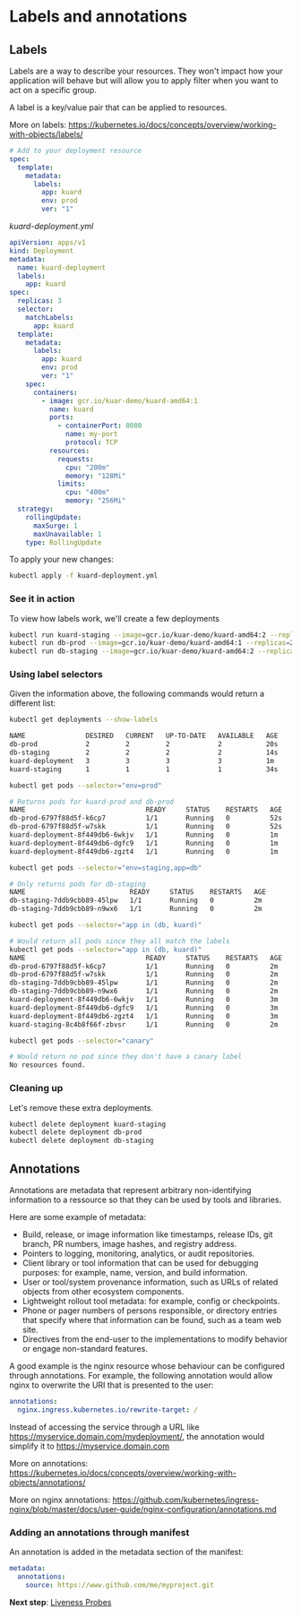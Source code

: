 # Labels and annotations

## Labels
Labels are a way to describe your resources. They won't impact how your application will behave but will allow you to apply filter when you want to act on a specific group.

A label is a key/value pair that can be applied to resources.

More on labels: https://kubernetes.io/docs/concepts/overview/working-with-objects/labels/

```yaml
# Add to your deployment resource
spec:
  template:
    metadata:
      labels:
        app: kuard
        env: prod
        ver: "1"
```
*kuard-deployment.yml*
``` yaml
apiVersion: apps/v1
kind: Deployment
metadata:
  name: kuard-deployment
  labels:
    app: kuard
spec:
  replicas: 3
  selector:
    matchLabels:
      app: kuard
  template:
    metadata:
      labels:
        app: kuard
        env: prod
        ver: "1"
    spec:
      containers:
        - image: gcr.io/kuar-demo/kuard-amd64:1
          name: kuard
          ports:
            - containerPort: 8080
              name: my-port
              protocol: TCP
          resources:
            requests:
              cpu: "200m"
              memory: "128Mi"
            limits:
              cpu: "400m"
              memory: "256Mi"
  strategy:
    rollingUpdate:
      maxSurge: 1
      maxUnavailable: 1
    type: RollingUpdate
```

To apply your new changes:
```bash
kubectl apply -f kuard-deployment.yml
```

### See it in action
To view how labels work, we'll create a few deployments
```bash
kubectl run kuard-staging --image=gcr.io/kuar-demo/kuard-amd64:2 --replicas=1 --labels="env=staging,app=kuard,ver=2" 
kubectl run db-prod --image=gcr.io/kuar-demo/kuard-amd64:1 --replicas=2 --labels="env=prod,app=db,ver=1" 
kubectl run db-staging --image=gcr.io/kuar-demo/kuard-amd64:2 --replicas=2 --labels="env=staging,app=db,ver=2" 
```

### Using label selectors
Given the information above, the following commands would return a different list:
```bash
kubectl get deployments --show-labels

NAME               DESIRED   CURRENT   UP-TO-DATE   AVAILABLE   AGE       LABELS
db-prod            2         2         2            2           20s       app=db,env=prod,ver=1
db-staging         2         2         2            2           14s       app=db,env=staging,ver=2
kuard-deployment   3         3         3            3           1m        app=kuard
kuard-staging      1         1         1            1           34s       app=kuard,env=staging,ver=2

kubectl get pods --selector="env=prod"

# Returns pods for kuard-prod and db-prod
NAME                              READY     STATUS    RESTARTS   AGE
db-prod-6797f88d5f-k6cp7          1/1       Running   0          52s
db-prod-6797f88d5f-w7skk          1/1       Running   0          52s
kuard-deployment-8f449db6-6wkjv   1/1       Running   0          1m
kuard-deployment-8f449db6-dgfc9   1/1       Running   0          1m
kuard-deployment-8f449db6-zgzt4   1/1       Running   0          1m

kubectl get pods --selector="env=staging,app=db"

# Only returns pods for db-staging
NAME                          READY     STATUS    RESTARTS   AGE
db-staging-7ddb9cbb89-45lpw   1/1       Running   0          2m
db-staging-7ddb9cbb89-n9wx6   1/1       Running   0          2m

kubectl get pods --selector="app in (db, kuard)"

# Would return all pods since they all match the labels
kubectl get pods --selector="app in (db, kuard)"
NAME                              READY     STATUS    RESTARTS   AGE
db-prod-6797f88d5f-k6cp7          1/1       Running   0          2m
db-prod-6797f88d5f-w7skk          1/1       Running   0          2m
db-staging-7ddb9cbb89-45lpw       1/1       Running   0          2m
db-staging-7ddb9cbb89-n9wx6       1/1       Running   0          2m
kuard-deployment-8f449db6-6wkjv   1/1       Running   0          3m
kuard-deployment-8f449db6-dgfc9   1/1       Running   0          3m
kuard-deployment-8f449db6-zgzt4   1/1       Running   0          3m
kuard-staging-8c4b8f66f-zbvsr     1/1       Running   0          2m

kubectl get pods --selector="canary"

# Would return no pod since they don't have a canary label
No resources found.
```

### Cleaning up
Let's remove these extra deployments.
```bash
kubectl delete deployment kuard-staging
kubectl delete deployment db-prod
kubectl delete deployment db-staging
```

## Annotations
Annotations are metadata that represent arbitrary non-identifying information to a ressource so that they can be used by tools and libraries.

Here are some example of metadata:
- Build, release, or image information like timestamps, release IDs, git branch, PR numbers, image hashes, and registry address.
- Pointers to logging, monitoring, analytics, or audit repositories.
- Client library or tool information that can be used for debugging purposes: for example, name, version, and build information.
- User or tool/system provenance information, such as URLs of related objects from other ecosystem components.
- Lightweight rollout tool metadata: for example, config or checkpoints.
- Phone or pager numbers of persons responsible, or directory entries that specify where that information can be found, such as a team web site.
- Directives from the end-user to the implementations to modify behavior or engage non-standard features.

A good example is the nginx resource whose behaviour can be configured through annotations. For example, the following annotation would allow nginx to overwrite the URI that is presented to the user:
```yaml
annotations:
  nginx.ingress.kubernetes.io/rewrite-target: /
```

Instead of accessing the service through a URL like https://myservice.domain.com/mydeployment/, the annotation would simplify it to https://myservice.domain.com

More on annotations: https://kubernetes.io/docs/concepts/overview/working-with-objects/annotations/

More on nginx annotations: https://github.com/kubernetes/ingress-nginx/blob/master/docs/user-guide/nginx-configuration/annotations.md

### Adding an annotations through manifest

An annotation is added in the metadata section of the manifest:
```yaml
metadata:
  annotations:
    source: https://www.github.com/me/myproject.git
```

**Next step**: [Liveness Probes](05-liveness_probes.md)
